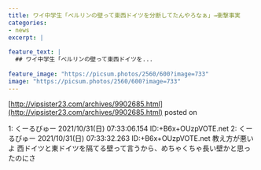 ```yaml
---
title: ワイ中学生「ベルリンの壁って東西ドイツを分断してたんやろなぁ」→衝撃事実
categories:
- news
excerpt: |
  
feature_text: |
  ## ワイ中学生「ベルリンの壁って東西ドイツを...
  
feature_image: "https://picsum.photos/2560/600?image=733"
image: "https://picsum.photos/2560/600?image=733"
---
```


[http://vipsister23.com/archives/9902685.html](http://vipsister23.com/archives/9902685.html)
posted on 

<!--more-->

1: くーるびゅー 2021/10/31(日) 07:33:06.154 ID:+B6x+OUzpVOTE.net 2: くーるびゅー 2021/10/31(日) 07:33:32.263 ID:+B6x+OUzpVOTE.net 教え方が悪いよ 西ドイツと東ドイツを隔てる壁って言うから、めちゃくちゃ長い壁かと思ったのにさ
